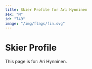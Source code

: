 ```yaml
---
title: Skier Profile for Ari Hynninen
sex: "M"
id: "749"
image: "/img/flags/fin.svg" 
---
```


# Skier Profile

This page is for: Ari Hynninen.
    